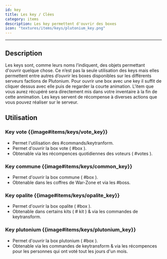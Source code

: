 ```yaml
---
id: key
title: Les key / Clées
category: items
description: Les key permettent d'ouvrir des boxes
icon: "textures/items/keys/plutonium_key.png"
---
```

___
## Description

Les keys sont, comme leurs noms l’indiquent, des objets permettant d'ouvrir quelque chose. 
Ce n’est pas la seule utilisation des keys mais elles permettent entre autres d’ouvrir les boxes disponibles sur les différents serveurs factions de Plutonium. 
Pour ouvrir une box avec une key il suffit de cliquer dessus avec elle puis de regarder la courte animation. L'item que vous aurez récupéré sera directement mis dans votre inventaire à la fin de cette annimation. 
Les keys servent de récompense à diverses actions que vous pouvez réaliser sur le serveur.

## Utilisation 

### Key vote {{image#items/keys/vote_key}}

- Permet l'utilisation des #commands/keytranform.
- Permet d'ouvrir la box vote ( #box ). 
- Obtenable via les récompences quotidiennes des voteurs ( #votes ).    

### Key commune {{image#items/keys/common_key}}

- Permet d'ouvrir la box commune ( #box ).
- Obtenable dans les coffres de War-Zone et via les #boss. 

### Key opalite {{image#items/keys/opalite_key}}

- Permet d'ouvrir la box opalite ( #box ).
- Obtenable dans certains kits ( # kit ) & via les commandes de keytransform.  

### Key plutonium {{image#items/keys/plutonium_key}}

- Permet d'ouvrir la box plutonium ( #box ).
- Obtenable via les commandes de keytransform & via les récompences pour les personnes qui ont voté tout les jours d'un mois.
